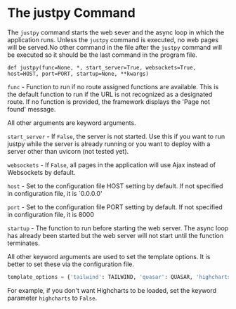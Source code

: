 # The justpy Command

The `justpy` command starts the web sever and the async loop in which the application runs. Unless the `justpy` command is executed, no web pages will be served.No other command in the file after the `justpy` command will be executed so it should be the last command in the program file. 

`def justpy(func=None, *, start_server=True, websockets=True, host=HOST, port=PORT, startup=None, **kwargs)`

`func` - Function to run if no route assigned functions are available. This is the default function to run if the URL is not recognized as a designated route. If no function is provided, the framework displays the 'Page not found' message.

All other arguments are keyword arguments.

`start_server` - If `False`, the server is not started. Use this if you want to run justpy while the server is already running or you want to deploy with a server other than uvicorn (not tested yet).

`websockets` - If `False`, all pages in the application will use Ajax instead of Websockets by default.

`host` - Set to the configuration file HOST setting by default. If not specified in configuration file, it is `0.0.0.0'

`port` - Set to the configuration file PORT setting by default. If not specified in configuration file, it is 8000

`startup` - The function to run before starting the web server. The async loop has already been started but the web server will not start until the function terminates.

All other keyword arguments are used to set the template options. It is better to set these via the configuration file.

```python
template_options = {'tailwind': TAILWIND, 'quasar': QUASAR, 'highcharts': HIGHCHARTS, 'aggrid': AGGRID, 'static_name': STATIC_NAME}
```

For example, if you don't want Highcharts to be loaded, set the keyword parameter `highcharts` to `False`.